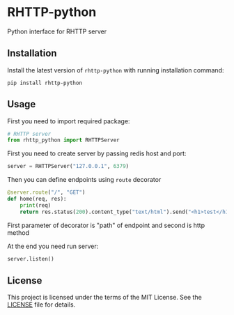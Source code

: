 # RHTTP-python
Python interface for RHTTP server

## Installation
Install the latest version of `rhttp-python` with running installation command:
```shell
pip install rhttp-python
```

## Usage
First you need to import required package:
```python
# RHTTP server
from rhttp_python import RHTTPServer
```

First you need to create server by passing redis host and port:

```python
server = RHTTPServer("127.0.0.1", 6379)
```

Then you can define endpoints using `route` decorator

```python
@server.route("/", "GET")
def home(req, res):
    print(req)
    return res.status(200).content_type("text/html").send("<h1>test</h1>")
```

First parameter of decorator is "path" of endpoint and second is http method

At the end you need run server:
```python
server.listen()
```



## License
This project is licensed under the terms of the MIT License. See the [LICENSE](LICENSE) file for details.